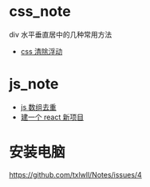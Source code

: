 # css_note
div 水平垂直居中的几种常用方法

- [css 清除浮动](https://github.com/txlwll/css_note/issues/1)
# js_note
- [js 数组去重](https://github.com/txlwll/blog/issues/2)
- [建一个 react 新项目](https://github.com/txlwll/blog/issues/3)

# 安装电脑
https://github.com/txlwll/Notes/issues/4
